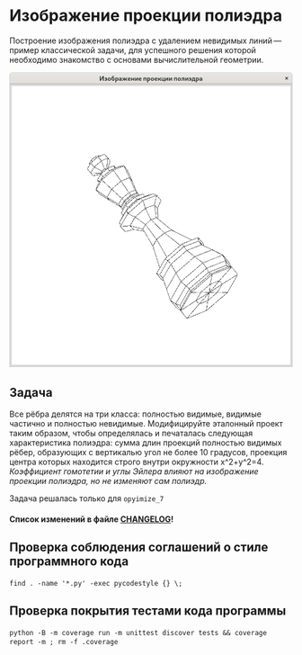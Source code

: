 # Изображение проекции полиэдра

Построение изображения полиэдра с удалением невидимых линий — пример
классической задачи, для успешного решения которой необходимо знакомство
с основами вычислительной геометрии.

![Шахматный король](images/king.png)

## Задача

Все рёбра делятся на три класса: полностью видимые, видимые частично и полностью невидимые.
Модифицируйте эталонный проект таким образом, чтобы определялась и печаталась следующая
характеристика полиэдра: сумма длин проекций полностью видимых рёбер, образующих с вертикалью угол
не более 10 градусов, проекция центра которых находится строго внутри окружности x^2+y^2=4.
*Коэффициент гомотетии и углы Эйлера влияют на изображение проекции полиэдра, но не изменяют сам полиэдр.*

Задача решалась только для `opyimize_7`

#### Список изменений в файле [CHANGELOG](CHANGELOG.md)!

## Проверка соблюдения соглашений о стиле программного кода

~~~{.sh}
find . -name '*.py' -exec pycodestyle {} \;
~~~

## Проверка покрытия тестами кода программы

~~~{.sh}
python -B -m coverage run -m unittest discover tests && coverage report -m ; rm -f .coverage
~~~

